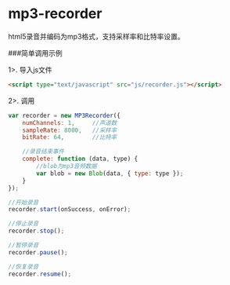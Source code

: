 # mp3-recorder
html5录音并编码为mp3格式，支持采样率和比特率设置。

###简单调用示例

1>. 导入js文件
```html
<script type="text/javascript" src="js/recorder.js"></script>
```

2>. 调用
```js
var recorder = new MP3Recorder({
    numChannels: 1,     //声道数
    sampleRate: 8000,   //采样率
    bitRate: 64,        //比特率

    //录音结束事件
    complete: function (data, type) {
		//blob为mp3音频数据
        var blob = new Blob(data, { type: type });
    }
});

//开始录音
recorder.start(onSuccess, onError);

//停止录音
recorder.stop();

//暂停录音
recorder.pause();

//恢复录音
recorder.resume();
```
